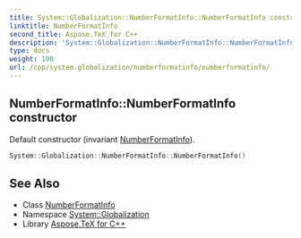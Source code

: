 ```yaml
---
title: System::Globalization::NumberFormatInfo::NumberFormatInfo constructor
linktitle: NumberFormatInfo
second_title: Aspose.TeX for C++
description: 'System::Globalization::NumberFormatInfo::NumberFormatInfo constructor. Default constructor (invariant NumberFormatInfo) in C++.'
type: docs
weight: 100
url: /cpp/system.globalization/numberformatinfo/numberformatinfo/
---
```

## NumberFormatInfo::NumberFormatInfo constructor


Default constructor (invariant [NumberFormatInfo](../)).

```cpp
System::Globalization::NumberFormatInfo::NumberFormatInfo()
```

## See Also

* Class [NumberFormatInfo](../)
* Namespace [System::Globalization](../../)
* Library [Aspose.TeX for C++](../../../)
